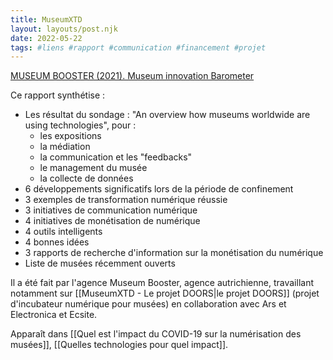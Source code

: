 ```yaml
---
title: MuseumXTD
layout: layouts/post.njk
date: 2022-05-22
tags: #liens #rapport #communication #financement #projet
---
```

[MUSEUM BOOSTER (2021). Museum innovation Barometer](https://museumbooster.com/wp-content/uploads/2021/08/Museum-Innovation-Barometer-2021.pdf)

Ce rapport synthétise :

- Les résultat du sondage : "An overview how museums worldwide are using technologies", pour : 
	- les expositions
	- la médiation
	- la communication et les "feedbacks"
	- le management du musée
	- la collecte de données
- 6 développements significatifs lors de la période de confinement
- 3 exemples de transformation numérique réussie
- 3 initiatives de communication numérique
- 4 initiatives de monétisation de numérique
- 4 outils intelligents
- 4 bonnes idées
- 3 rapports de recherche d'information sur la monétisation du numérique
- Liste de musées récemment ouverts

Il a été fait par l'agence Museum Booster, agence autrichienne, travaillant notamment sur [[MuseumXTD - Le projet DOORS|le projet DOORS]] (projet d'incubateur numérique pour musées) en collaboration avec Ars et Electronica et Ecsite. 

Apparaît dans [[Quel est l'impact du COVID-19 sur la numérisation des musées]], [[Quelles technologies pour quel impact]]. 
